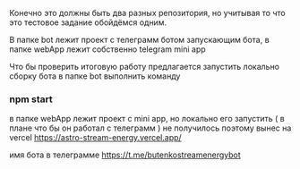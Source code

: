 Конечно это должны быть два разных репозитория,
но учитывая то что это тестовое задание обойдёмся одним.

В папке bot лежит проект с телеграмм ботом запускающим бота,
в папке webApp лежит собственно telegram mini app

Что бы проверить итоговую работу предлагается запустить локально сборку бота 
в папке bot выполнить команду
### npm start 

в папке webApp лежит проект с mini app, но локально его запустить ( в плане что бы он работал с телеграмм )
не получилось поэтому вынес на vercel https://astro-stream-energy.vercel.app/

имя бота в телеграмме https://t.me/butenkostreamenergybot
